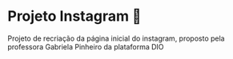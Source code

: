 # Projeto Instagram :iphone:

Projeto de recriação da página inicial do instagram, proposto pela professora Gabriela Pinheiro da plataforma DIO